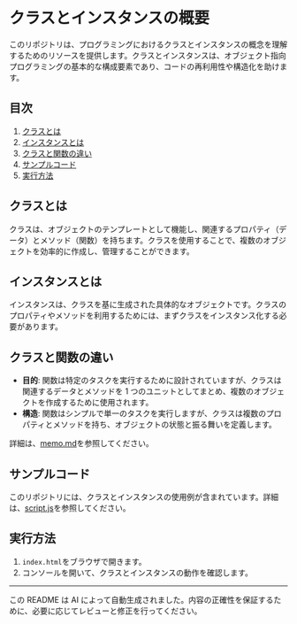 # クラスとインスタンスの概要

このリポジトリは、プログラミングにおけるクラスとインスタンスの概念を理解するためのリソースを提供します。クラスとインスタンスは、オブジェクト指向プログラミングの基本的な構成要素であり、コードの再利用性や構造化を助けます。

## 目次

1. [クラスとは](#クラスとは)
2. [インスタンスとは](#インスタンスとは)
3. [クラスと関数の違い](#クラスと関数の違い)
4. [サンプルコード](#サンプルコード)
5. [実行方法](#実行方法)

## クラスとは

クラスは、オブジェクトのテンプレートとして機能し、関連するプロパティ（データ）とメソッド（関数）を持ちます。クラスを使用することで、複数のオブジェクトを効率的に作成し、管理することができます。

## インスタンスとは

インスタンスは、クラスを基に生成された具体的なオブジェクトです。クラスのプロパティやメソッドを利用するためには、まずクラスをインスタンス化する必要があります。

## クラスと関数の違い

- **目的**: 関数は特定のタスクを実行するために設計されていますが、クラスは関連するデータとメソッドを 1 つのユニットとしてまとめ、複数のオブジェクトを作成するために使用されます。
- **構造**: 関数はシンプルで単一のタスクを実行しますが、クラスは複数のプロパティとメソッドを持ち、オブジェクトの状態と振る舞いを定義します。

詳細は、[memo.md](classandinstanse/memo.md)を参照してください。

## サンプルコード

このリポジトリには、クラスとインスタンスの使用例が含まれています。詳細は、[script.js](classandinstanse/script.js)を参照してください。

## 実行方法

1. `index.html`をブラウザで開きます。
2. コンソールを開いて、クラスとインスタンスの動作を確認します。

---

この README は AI によって自動生成されました。内容の正確性を保証するために、必要に応じてレビューと修正を行ってください。
